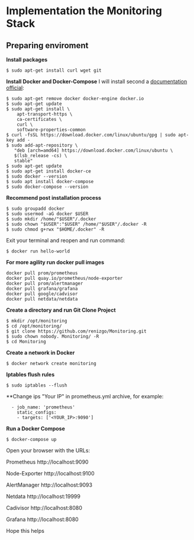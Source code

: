 
# Implementation the Monitoring Stack

## Preparing enviroment

**Install packages**

```$ sudo apt-get install curl wget git```

**Install Docker and Docker-Compose**
I will install second a [documentation official](https://docs.docker.com/install/linux/docker-ce/ubuntu/#os-requirements):

```
$ sudo apt-get remove docker docker-engine docker.io
$ sudo apt-get update
$ sudo apt-get install \
    apt-transport-https \
    ca-certificates \
    curl \
    software-properties-common
$ curl -fsSL https://download.docker.com/linux/ubuntu/gpg | sudo apt-key add -
$ sudo add-apt-repository \
   "deb [arch=amd64] https://download.docker.com/linux/ubuntu \
   $(lsb_release -cs) \
   stable"
$ sudo apt-get update
$ sudo apt-get install docker-ce
$ sudo docker --version
$ sudo apt install docker-compose
$ sudo docker-compose --version
```

**Recommend post installation process**

```
$ sudo groupadd docker
$ sudo usermod -aG docker $USER
$ sudo mkdir /home/"$USER"/.docker
$ sudo chown "$USER":"$USER" /home/"$USER"/.docker -R
$ sudo chmod g+rwx "$HOME/.docker" -R
```

Exit your terminal and reopen and run command:
```
$ docker run hello-world
```

**For more agility run docker pull images**
```
docker pull prom/prometheus
docker pull quay.io/prometheus/node-exporter
docker pull prom/alertmanager
docker pull grafana/grafana
docker pull google/cadvisor
docker pull netdata/netdata
```

**Create a directory and run Git Clone Project**
```
$ mkdir /opt/monitoring
$ cd /opt/monitoring/
$ git clone https://github.com/renizgo/Monitoring.git
$ sudo chown nobody. Monitoring/ -R
$ cd Monitoring
```

**Create a network in Docker**
```
$ docker network create monitoring
```

**Iptables flush rules**
```
$ sudo iptables --flush
```

**Change ips "Your IP" in prometheus.yml archive, for example:
```
  - job_name: 'prometheus'
    static_configs:
    - targets: ['<YOUR_IP>:9090']
```

**Run a Docker Compose**
```
$ docker-compose up
```

Open your browser with the URLs:

Prometheus
http://localhost:9090

Node-Exporter
http://localhost:9100

AlertManager
http://localhost:9093

Netdata
http://localhost:19999

Cadivisor
http://localhost:8080

Grafana
http://localhost:8080

Hope this helps
